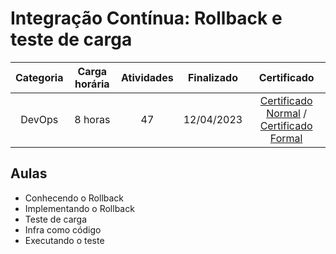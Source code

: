 # Integração Contínua: Rollback e teste de carga

Categoria | Carga horária | Atividades | Finalizado | Certificado |
:-:|:-:|:-:|:-:|:-:|
DevOps | 8 horas | 47 | 12/04/2023 | [Certificado Normal](https://cursos.alura.com.br/certificate/eed8bd52-4f4a-4388-8393-2ea3970d29c3) / [Certificado Formal](https://cursos.alura.com.br/user/rodineicosta/course/integracao-continua-rollback-teste-carga/formalCertificate)

## Aulas

- Conhecendo o Rollback
- Implementando o Rollback
- Teste de carga
- Infra como código
- Executando o teste
